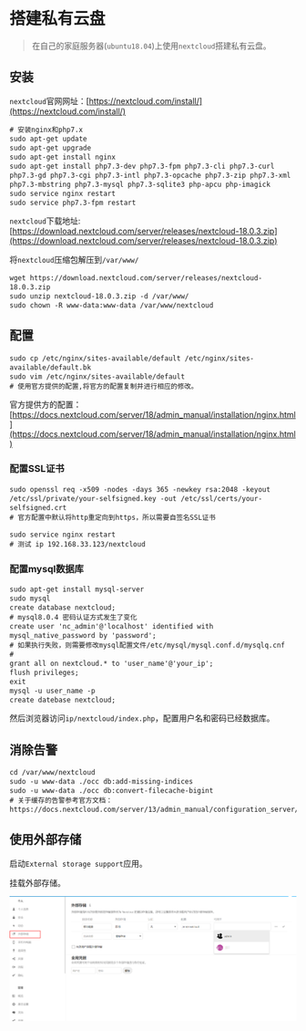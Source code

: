 # 搭建私有云盘

> 在自己的家庭服务器(`ubuntu18.04`)上使用`nextcloud`搭建私有云盘。

<!-- more -->

## 安装

`nextcloud`官网网址：[https://nextcloud.com/install/](https://nextcloud.com/install/)

```:qshell
# 安装nginx和php7.x
sudo apt-get update
sudo apt-get upgrade
sudo apt-get install nginx
sudo apt-get install php7.3-dev php7.3-fpm php7.3-cli php7.3-curl php7.3-gd php7.3-cgi php7.3-intl php7.3-opcache php7.3-zip php7.3-xml php7.3-mbstring php7.3-mysql php7.3-sqlite3 php-apcu php-imagick
sudo service nginx restart
sudo service php7.3-fpm restart
```

`nextcloud`下载地址: [https://download.nextcloud.com/server/releases/nextcloud-18.0.3.zip](https://download.nextcloud.com/server/releases/nextcloud-18.0.3.zip)

将`nextcloud`压缩包解压到`/var/www/`

```shell
wget https://download.nextcloud.com/server/releases/nextcloud-18.0.3.zip
sudo unzip nextcloud-18.0.3.zip -d /var/www/
sudo chown -R www-data:www-data /var/www/nextcloud
```

## 配置

```shell
sudo cp /etc/nginx/sites-available/default /etc/nginx/sites-available/default.bk
sudo vim /etc/nginx/sites-available/default
# 使用官方提供的配置,将官方的配置复制并进行相应的修改。
```

官方提供方的配置：[https://docs.nextcloud.com/server/18/admin_manual/installation/nginx.html](https://docs.nextcloud.com/server/18/admin_manual/installation/nginx.html)

### 配置SSL证书

```shell
sudo openssl req -x509 -nodes -days 365 -newkey rsa:2048 -keyout /etc/ssl/private/your-selfsigned.key -out /etc/ssl/certs/your-selfsigned.crt
# 官方配置中默认将http重定向到https，所以需要自签名SSL证书
```

```shell
sudo service nginx restart
# 测试 ip 192.168.33.123/nextcloud
```

### 配置mysql数据库

```shell
sudo apt-get install mysql-server
sudo mysql
create database nextcloud;
# mysql8.0.4 密码认证方式发生了变化
create user 'nc_admin'@'localhost' identified with mysql_native_password by 'password';
# 如果执行失败，则需要修改mysql配置文件/etc/mysql/mysql.conf.d/mysqlq.cnf
#
grant all on nextcloud.* to 'user_name'@'your_ip';
flush privileges;
exit
mysql -u user_name -p
create datebase nextcloud;
```

然后浏览器访问`ip/nextcloud/index.php`，配置用户名和密码已经数据库。

## 消除告警

```shell
cd /var/www/nextcloud
sudo -u www-data ./occ db:add-missing-indices
sudo -u www-data ./occ db:convert-filecache-bigint
# 关于缓存的告警参考官方文档：https://docs.nextcloud.com/server/13/admin_manual/configuration_server/caching_configuration.html
```

## 使用外部存储

启动`External storage support`应用。

挂载外部存储。

![image-20200412132242103](https://raw.githubusercontent.com/AZMDDY/imgs/master/image-20200412132242103.png)